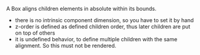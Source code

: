 A Box aligns children elements in absolute within its bounds.
 - there is no intrinsic component dimension, so you have to set it by hand
 - z-order is defined as defined children order, thus later children are put on top of others
 - it is undefined behavior, to define multiple children with the same alignment. So this must not be rendered.